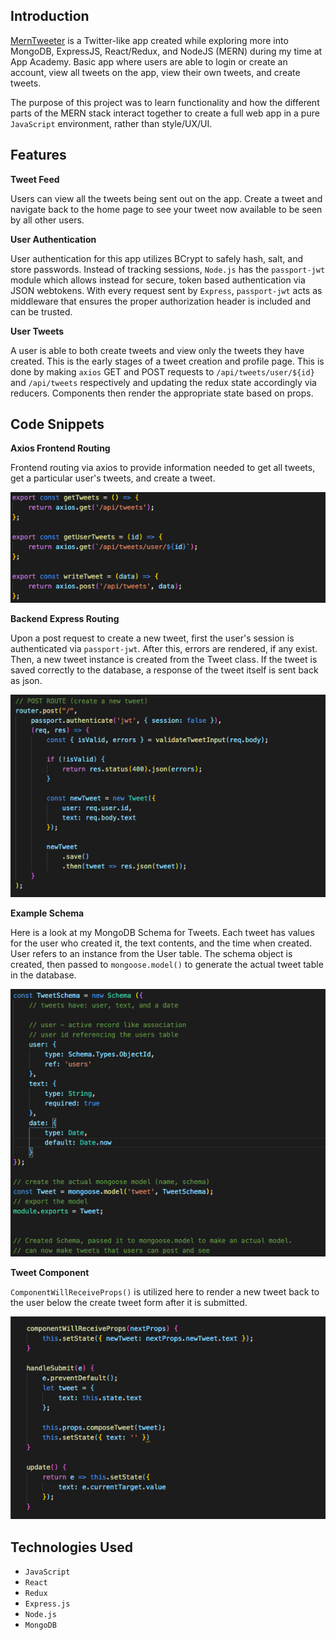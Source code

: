 ## Introduction

[MernTweeter](https://merntweeter.herokuapp.com/#/) is a Twitter-like app created while exploring more into MongoDB, ExpressJS, React/Redux, and NodeJS (MERN) during my time at App Academy. Basic app where users are able to login or create an account, view all tweets on the app, view their own tweets, and create tweets.

The purpose of this project was to learn functionality and how the different parts of the MERN stack interact together to create a full web app in a pure `JavaScript` environment, rather than style/UX/UI. 

## Features

**Tweet Feed**

Users can view all the tweets being sent out on the app. Create a tweet and navigate back to the home page to see your tweet now available to be seen by all other users.

**User Authentication**

User authentication for this app utilizes BCrypt to safely hash, salt, and store passwords. Instead of tracking sessions, `Node.js` has the `passport-jwt` module which allows instead for secure, token based authentication via JSON webtokens. With every request sent by `Express`, `passport-jwt` acts as middleware that ensures the proper authorization header is included and can be trusted.

**User Tweets** 

A user is able to both create tweets and view only the tweets they have created. This is the early stages of a tweet creation and profile page. This is done by making `axios` GET and POST requests to `/api/tweets/user/${id}` and `/api/tweets` respectively and updating the redux state accordingly via reducers. Components then render the appropriate state based on props. 

## Code Snippets

**Axios Frontend Routing**

Frontend routing via axios to provide information needed to get all tweets, get a particular user's tweets, and create a tweet.

<p align="center"> 
<img src="https://github.com/griffinsharp/MernTweeter/blob/master/images/axios.png">
</p>

**Backend Express Routing**

Upon a post request to create a new tweet, first the user's session is authenticated via `passport-jwt`. After this, errors are rendered, if any exist. Then, a new tweet instance is created from the Tweet class. If the tweet is saved correctly to the database, a response of the tweet itself is sent back as json. 

<p align="center"> 
<img src="https://github.com/griffinsharp/MernTweeter/blob/master/images/express.png">
</p>

**Example Schema**

Here is a look at my MongoDB Schema for Tweets. Each tweet has values for the user who created it, the text contents, and the time when created. User refers to an instance from the User table. The schema object is created, then passed to `mongoose.model()` to generate the actual tweet table in the database.

<p align="center"> 
<img src="https://github.com/griffinsharp/MernTweeter/blob/master/images/schema.png">
</p>

**Tweet Component**

`ComponentWillReceiveProps()` is utilized here to render a new tweet back to the user below the create tweet form after it is submitted.

<p align="center"> 
<img src="https://github.com/griffinsharp/MernTweeter/blob/master/images/tweetcomp.png">
</p>

## Technologies Used

- `JavaScript`
- `React` 
- `Redux` 
- `Express.js` 
- `Node.js` 
- `MongoDB` 
